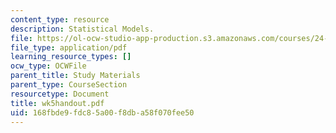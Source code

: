 ```yaml
---
content_type: resource
description: Statistical Models.
file: https://ol-ocw-studio-app-production.s3.amazonaws.com/courses/24-964-topics-in-phonology-fall-2004/168fbde9fdc85a00f8dba58f070fee50_wk5handout.pdf
file_type: application/pdf
learning_resource_types: []
ocw_type: OCWFile
parent_title: Study Materials
parent_type: CourseSection
resourcetype: Document
title: wk5handout.pdf
uid: 168fbde9-fdc8-5a00-f8db-a58f070fee50
---
```

